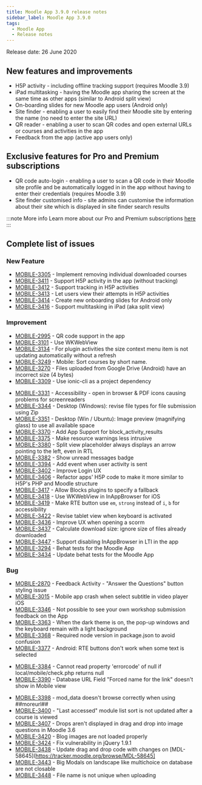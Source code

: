 ```yaml
---
title: Moodle App 3.9.0 release notes
sidebar_label: Moodle App 3.9.0
tags:
  - Moodle App
  - Release notes
---
```


Release date: 26 June 2020

## New features and improvements

- H5P activity - including offline tracking support (requires Moodle 3.9)
- iPad multitasking - having the Moodle app sharing the screen at the same time as other apps (similar to Android split view)
- On-boarding slides for new Moodle app users (Android only)
- Site finder - enabling a user to easily find their Moodle site by entering the name (no need to enter the site URL)
- QR reader - enabling a user to scan QR codes and open external URLs or courses and activities in the app
- Feedback from the app (active app users only)

## Exclusive features for Pro and Premium subscriptions

- QR code auto-login - enabling a user to scan a QR code in their Moodle site profile and be automatically logged in in the app without having to enter their credentials (requires Moodle 3.9)
- Site finder customised info - site admins can customise the information about their site which is displayed in site finder search results

:::note More info
Learn more about our Pro and Premium subscriptions [here](https://moodle.com/app/)
:::

## Complete list of issues

### New Feature

- [MOBILE-3305](https://tracker.moodle.org/browse/MOBILE-3305) - Implement removing individual downloaded courses
- [MOBILE-3411](https://tracker.moodle.org/browse/MOBILE-3411) - Support H5P activity in the app (without tracking)
- [MOBILE-3412](https://tracker.moodle.org/browse/MOBILE-3412) - Support tracking in H5P activities
- [MOBILE-3413](https://tracker.moodle.org/browse/MOBILE-3413) - Let users view their attempts in H5P activities
- [MOBILE-3414](https://tracker.moodle.org/browse/MOBILE-3414) - Create new onboarding slides for Android only
- [MOBILE-3416](https://tracker.moodle.org/browse/MOBILE-3416) - Support multitasking in iPad (aka split view)

### Improvement

- [MOBILE-2995](https://tracker.moodle.org/browse/MOBILE-2995) - QR code support in the app
- [MOBILE-3101](https://tracker.moodle.org/browse/MOBILE-3101) - Use WKWebView
- [MOBILE-3134](https://tracker.moodle.org/browse/MOBILE-3134) - For plugin activities the size context menu item is not updating automatically without a refresh
- [MOBILE-3249](https://tracker.moodle.org/browse/MOBILE-3249) - Mobile: Sort courses by short name.
- [MOBILE-3270](https://tracker.moodle.org/browse/MOBILE-3270) - Files uploaded from Google Drive (Android) have an incorrect size (4 bytes)
- [MOBILE-3309](https://tracker.moodle.org/browse/MOBILE-3309) - Use ionic-cli as a project dependency
<!-- cspell:disable-next-line -->
- [MOBILE-3331](https://tracker.moodle.org/browse/MOBILE-3331) - Accessibility - open in browser & PDF icons causing problems for screenreaders
- [MOBILE-3344](https://tracker.moodle.org/browse/MOBILE-3344) - Desktop (Windows): revise file types for file submission using Zip
- [MOBILE-3351](https://tracker.moodle.org/browse/MOBILE-3351) - Desktop (Win / Ubuntu): Image preview (magnifying glass) to use all available space
- [MOBILE-3370](https://tracker.moodle.org/browse/MOBILE-3370) - Add App Support for block_activity_results
- [MOBILE-3375](https://tracker.moodle.org/browse/MOBILE-3375) - Make resource warnings less intrusive
- [MOBILE-3380](https://tracker.moodle.org/browse/MOBILE-3380) - Split view placeholder always displays an arrow pointing to the left, even in RTL
- [MOBILE-3382](https://tracker.moodle.org/browse/MOBILE-3382) - Show unread messages badge
- [MOBILE-3394](https://tracker.moodle.org/browse/MOBILE-3394) - Add event when user activity is sent
- [MOBILE-3402](https://tracker.moodle.org/browse/MOBILE-3402) - Improve Login UX
- [MOBILE-3406](https://tracker.moodle.org/browse/MOBILE-3406) - Refactor apps' H5P code to make it more similar to H5P's PHP and Moodle structure
- [MOBILE-3417](https://tracker.moodle.org/browse/MOBILE-3417) - Allow Blocks plugins to specify a fallback
- [MOBILE-3418](https://tracker.moodle.org/browse/MOBILE-3418) - Use WKWebView in InAppBrowser for iOS
- [MOBILE-3419](https://tracker.moodle.org/browse/MOBILE-3419) - Make RTE button use `em`, `strong` instead of `i`, `b` for accessibility
- [MOBILE-3422](https://tracker.moodle.org/browse/MOBILE-3422) - Revise tablet view when keyboard is activated
- [MOBILE-3436](https://tracker.moodle.org/browse/MOBILE-3436) - Improve UX when opening a scorm
- [MOBILE-3437](https://tracker.moodle.org/browse/MOBILE-3437) - Calculate download size: ignore size of files already downloaded
- [MOBILE-3447](https://tracker.moodle.org/browse/MOBILE-3447) - Support disabling InAppBrowser in LTI in the app
- [MOBILE-3294](https://tracker.moodle.org/browse/MOBILE-3294) - Behat tests for the Moodle App
- [MOBILE-3434](https://tracker.moodle.org/browse/MOBILE-3434) - Update behat tests for the Moodle App

### Bug

- [MOBILE-2870](https://tracker.moodle.org/browse/MOBILE-2870) - Feedback Activity - "Answer the Questions" button styling issue
- [MOBILE-3015](https://tracker.moodle.org/browse/MOBILE-3015) - Mobile app crash when select subtitle in video player iOS
- [MOBILE-3346](https://tracker.moodle.org/browse/MOBILE-3346) - Not possible to see your own workshop submission feedback on the App
- [MOBILE-3363](https://tracker.moodle.org/browse/MOBILE-3363) - When the dark theme is on, the pop-up windows and the keyboard remain with a light background
- [MOBILE-3368](https://tracker.moodle.org/browse/MOBILE-3368) - Required node version in package.json to avoid confusion
- [MOBILE-3377](https://tracker.moodle.org/browse/MOBILE-3377) - Android: RTE buttons don't work when some text is selected
<!-- cspell:disable-next-line -->
- [MOBILE-3384](https://tracker.moodle.org/browse/MOBILE-3384) - Cannot read property 'errorcode' of null if local/mobile/check.php returns null
- [MOBILE-3390](https://tracker.moodle.org/browse/MOBILE-3390) - Database URL Field "Forced name for the link" doesn't show in Mobile view
<!-- cspell:disable-next-line -->
- [MOBILE-3398](https://tracker.moodle.org/browse/MOBILE-3398) - mod_data doesn't browse correctly when using ##moreurl##
- [MOBILE-3400](https://tracker.moodle.org/browse/MOBILE-3400) - "Last accessed" module list sort is not updated after a course is viewed
- [MOBILE-3407](https://tracker.moodle.org/browse/MOBILE-3407) - Drops aren't displayed in drag and drop into image questions in Moodle 3.6
- [MOBILE-3420](https://tracker.moodle.org/browse/MOBILE-3420) - Blog images are not loaded properly
- [MOBILE-3424](https://tracker.moodle.org/browse/MOBILE-3424) - Fix vulnerability in jQuery 1.9.1
- [MOBILE-3438](https://tracker.moodle.org/browse/MOBILE-3438) - Update drag and drop code with changes on [MDL-58645](https://tracker.moodle.org/browse/MDL-58645]
- [MOBILE-3443](https://tracker.moodle.org/browse/MOBILE-3443) - Big Modals on  landscape like multichoice on database are not closable
- [MOBILE-3448](https://tracker.moodle.org/browse/MOBILE-3448) - File name is not unique when uploading
